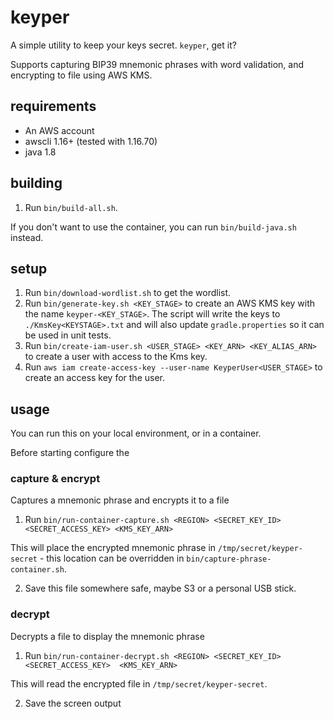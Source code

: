 # keyper

A simple utility to keep your keys secret.  `keyper`, get it?  

Supports capturing BIP39 mnemonic phrases with word validation, and encrypting to file using AWS KMS.

## requirements
- An AWS account
- awscli 1.16+ (tested with 1.16.70)
- java 1.8

## building

1. Run `bin/build-all.sh`.

If you don't want to use the container, you can run `bin/build-java.sh` instead.

## setup

1. Run `bin/download-wordlist.sh` to get the wordlist.
2. Run `bin/generate-key.sh <KEY_STAGE>` to create an AWS KMS key with the name `keyper-<KEY_STAGE>`.
The script will write the keys to `./KmsKey<KEYSTAGE>.txt` and will also update `gradle.properties` so it can be used in unit tests.
3. Run `bin/create-iam-user.sh <USER_STAGE> <KEY_ARN> <KEY_ALIAS_ARN>` to create a user with access to the Kms key.
4. Run `aws iam create-access-key --user-name KeyperUser<USER_STAGE>` to create an access key for the user.

## usage

You can run this on your local environment, or in a container.

Before starting configure the 
### capture & encrypt

Captures a mnemonic phrase and encrypts it to a file

1. Run `bin/run-container-capture.sh <REGION> <SECRET_KEY_ID> <SECRET_ACCESS_KEY> <KMS_KEY_ARN>`

This will place the encrypted mnemonic phrase in `/tmp/secret/keyper-secret` - this location can be overridden in `bin/capture-phrase-container.sh`.

2. Save this file somewhere safe, maybe S3 or a personal USB stick.

### decrypt

Decrypts a file to display the mnemonic phrase

1. Run `bin/run-container-decrypt.sh <REGION> <SECRET_KEY_ID> <SECRET_ACCESS_KEY>  <KMS_KEY_ARN>`

This will read the encrypted file in `/tmp/secret/keyper-secret`.

2. Save the screen output